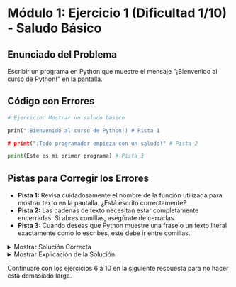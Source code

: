 # Módulo 1: Ejercicio 1 (Dificultad 1/10) - Saludo Básico

## Enunciado del Problema

Escribir un programa en Python que muestre el mensaje "¡Bienvenido al curso de Python!" en la pantalla.

## Código con Errores

```python
# Ejercicio: Mostrar un saludo básico

prin("¡Bienvenido al curso de Python!) # Pista 1

# print("¡Todo programador empieza con un saludo!" # Pista 2

print(Este es mi primer programa) # Pista 3
```

## Pistas para Corregir los Errores

*   **Pista 1:** Revisa cuidadosamente el nombre de la función utilizada para mostrar texto en la pantalla. ¿Está escrito correctamente?
*   **Pista 2:** Las cadenas de texto necesitan estar completamente encerradas. Si abres comillas, asegúrate de cerrarlas.
*   **Pista 3:** Cuando deseas que Python muestre una frase o un texto literal exactamente como lo escribes, este debe ir entre comillas.

<details>
<summary>Mostrar Solución Correcta</summary>

```python
# Ejercicio: Mostrar un saludo básico

# Solución para la primera línea con error:
print("¡Bienvenido al curso de Python!")

# La segunda línea original estaba comentada y tenía un error de comillas.
# Si se quisiera ejecutar correctamente, sería:
# print("¡Todo programador empieza con un saludo!")

# Solución para la tercera línea con error:
print("Este es mi primer programa")
```

</details>

<details>
<summary>Mostrar Explicación de la Solución</summary>

El objetivo de este ejercicio es familiarizarse con la función `print()` y la forma correcta de escribir cadenas de texto en Python.

*   **Error 1 Corrección (`prin` -> `print` y comilla faltante):**
    *   El código original tenía `prin("¡Bienvenido al curso de Python!)`.
    *   El primer error era que el nombre de la función estaba mal escrito. La función correcta para imprimir en Python es `print`.
    *   El segundo error en la misma línea era la falta de la comilla de cierre `"` al final de la cadena de texto.
    *   **Solución:** `print("¡Bienvenido al curso de Python!")`

*   **Error 2 Corrección (Comillas Faltantes en línea comentada):**
    *   El código original era `# print("¡Todo programador empieza con un saludo!"`.
    *   Aunque la línea estaba comentada (lo que significa que Python la ignora), si se intentara descomentar para ejecutarla, el error sería la falta de la comilla de cierre `"`.
    *   **Solución (si se descomenta):** `print("¡Todo programador empieza con un saludo!")`

*   **Error 3 Corrección (Texto sin Comillas):**
    *   El código original tenía `print(Este es mi primer programa)`.
    *   Python interpreta `Este`, `es`, `mi`, `primer`, `programa` como si fueran nombres de variables separadas o palabras clave, lo que generaría un `SyntaxError` porque no es una sintaxis válida para la función `print` con texto literal de esa forma.
    *   Para que Python trate "Este es mi primer programa" como una única cadena de texto que debe ser impresa literalmente, debe estar encerrada entre comillas (simples `' '` o dobles `" "`).
    *   **Solución:** `print("Este es mi primer programa")`

En resumen, para mostrar texto (cadenas o *strings*) con la función `print()`, el texto debe ir entre comillas (`"` o `'`) y la función debe llamarse correctamente como `print()`.
</details>


Continuaré con los ejercicios 6 a 10 en la siguiente respuesta para no hacer esta demasiado larga.
